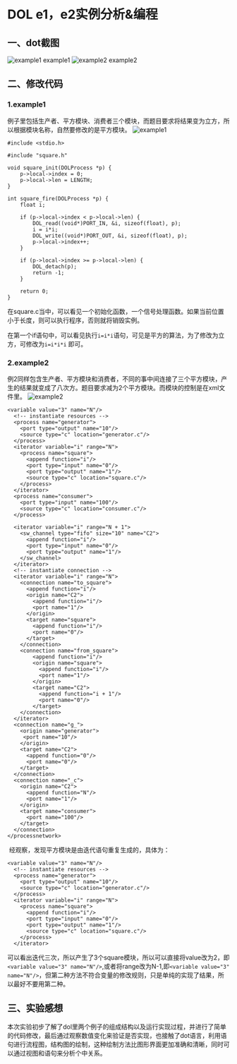 # DOL e1，e2实例分析&编程

## 一、dot截图
![example1](/lab2/example1.png)
example1
![example2](/lab2/example2.png)
example2

## 二、修改代码

### 1.example1

​	例子里包括生产者、平方模块、消费者三个模块，而题目要求将结果变为立方，所以根据模块名称，自然要修改的是平方模块。
![example1](/lab2/example1pic.png)

```
#include <stdio.h>

#include "square.h"

void square_init(DOLProcess *p) {
    p->local->index = 0;
    p->local->len = LENGTH;
}

int square_fire(DOLProcess *p) {
    float i;

    if (p->local->index < p->local->len) {
        DOL_read((void*)PORT_IN, &i, sizeof(float), p);
        i = i*i;
        DOL_write((void*)PORT_OUT, &i, sizeof(float), p);
        p->local->index++;
    }

    if (p->local->index >= p->local->len) {
        DOL_detach(p);
        return -1;
    }

    return 0;
}
```

​	在square.c当中，可以看见一个初始化函数，一个信号处理函数。如果当前位置小于长度，则可以执行程序，否则就将销毁实例。

​	在第一个if语句中，可以看见执行`i=i*i`语句，可见是平方的算法，为了修改为立方，可修改为`i=i*i*i` 即可。

### 2.example2

​	例2同样包含生产者、平方模块和消费者，不同的事中间连接了三个平方模块，产生的结果就变成了八次方。题目要求减为2个平方模块。而模块的控制是在xml文件里。
![example2](/lab2/example2pic.png)
```
<variable value="3" name="N"/>
  <!-- instantiate resources -->
  <process name="generator">
    <port type="output" name="10"/>
    <source type="c" location="generator.c"/>
  </process>
  <iterator variable="i" range="N">
    <process name="square">
      <append function="i"/>
      <port type="input" name="0"/>
      <port type="output" name="1"/>
      <source type="c" location="square.c"/>
    </process>
  </iterator>
  <process name="consumer">
    <port type="input" name="100"/>
    <source type="c" location="consumer.c"/>
  </process>

  <iterator variable="i" range="N + 1">
    <sw_channel type="fifo" size="10" name="C2">
      <append function="i"/>
      <port type="input" name="0"/>
      <port type="output" name="1"/>
    </sw_channel>
  </iterator>
  <!-- instantiate connection -->
  <iterator variable="i" range="N">
    <connection name="to_square">
      <append function="i"/>
      <origin name="C2">
        <append function="i"/>
        <port name="1"/>
      </origin>
      <target name="square">
        <append function="i"/>
        <port name="0"/>
      </target>
    </connection>
    <connection name="from_square">
        <append function="i"/>
        <origin name="square">
          <append function="i"/>
          <port name="1"/>
        </origin>
        <target name="C2">
          <append function="i + 1"/>
          <port name="0"/>
        </target>
    </connection>
  </iterator>
  <connection name="g_">
    <origin name="generator">
     <port name="10"/>
    </origin>
    <target name="C2"> 
      <append function="0"/>
      <port name="0"/>
    </target>
  </connection>
  <connection name="_c">
    <origin name="C2">
      <append function="N"/>
      <port name="1"/>
    </origin>
    <target name="consumer">
      <port name="100"/>
    </target>
  </connection>
</processnetwork>
```

​	经观察，发现平方模块是由迭代语句重复生成的，具体为：

```
<variable value="3" name="N"/>
  <!-- instantiate resources -->
  <process name="generator">
    <port type="output" name="10"/>
    <source type="c" location="generator.c"/>
  </process>
  <iterator variable="i" range="N">
    <process name="square">
      <append function="i"/>
      <port type="input" name="0"/>
      <port type="output" name="1"/>
      <source type="c" location="square.c"/>
    </process>
  </iterator>
```

​	可以看出迭代三次，所以产生了3个square模块，所以可以直接将value改为2，即`<variable value="3" name="N"/>`,或者将range改为N-1,即`<variable value="3" name="N"/>`，但第二种方法不符合变量的修改规则，只是单纯的实现了结果，所以最好不要用第二种。

## 三、实验感想

​	本次实验初步了解了dol里两个例子的组成结构以及运行实现过程，并进行了简单的代码修改，最后通过观察数值变化来验证是否实现，也接触了dot语言，利用语句进行流程图，结构图的绘制，这种绘制方法比图形界面更加准确和清晰，同时可以通过视图和语句来分析个中关系。
